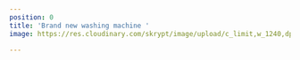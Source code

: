 ```yaml
---
position: 0
title: 'Brand new washing machine '
image: https://res.cloudinary.com/skrypt/image/upload/c_limit,w_1240,dpr_auto,f_auto/v1598889713/chrinas/IMG-20200616-WA0063_aakjoh.jpg

---
```

